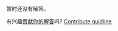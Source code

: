 
暂时还没有解答。

有兴趣[贡献你的解答](https://github.com/BFEdev/BFE.dev-solutions/blob/main/problem/implement-async-helper-parallel_zh.md)吗? [Contribute guidline](https://github.com/BFEdev/BFE.dev-solutions#how-to-contribute)
